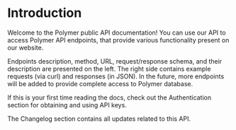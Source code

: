 # Introduction

Welcome to the Polymer public API documentation! You can use our API to access Polymer API endpoints, that provide various functionality present on our website.

Endpoints description, method, URL, request/response schema, and their description are presented on the left. The right side contains example requests (via curl) and responses (in JSON). In the future, more endpoints will be added to provide complete access to Polymer database.

If this is your first time reading the docs, check out the Authentication section for obtaining and using API keys.

The Changelog section contains all updates related to this API.